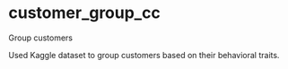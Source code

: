 # customer_group_cc
Group customers

Used Kaggle dataset to group customers based on their behavioral traits.

